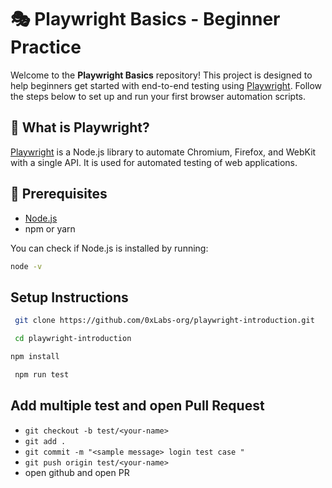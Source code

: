 # 🎭 Playwright Basics - Beginner Practice

Welcome to the **Playwright Basics** repository! This project is designed to help beginners get started with end-to-end testing using [Playwright](https://playwright.dev/). Follow the steps below to set up and run your first browser automation scripts.


## 🚀 What is Playwright?

[Playwright](https://playwright.dev/) is a Node.js library to automate Chromium, Firefox, and WebKit with a single API. It is used for automated testing of web applications.




## 🧰 Prerequisites

- [Node.js](https://nodejs.org/en)
- npm or yarn

You can check if Node.js is installed by running:

```bash
node -v
```

 ## Setup Instructions
 ```bash
  git clone https://github.com/0xLabs-org/playwright-introduction.git
  ```
 ```bash
  cd playwright-introduction
  ```
   ```bash
  npm install
  ```
 ```bash
  npm run test
  ```


## Add multiple test and open Pull Request
- `git checkout -b test/<your-name>`
- `git add .`
- `git commit -m "<sample message> login test case "`
- `git push origin test/<your-name>`
- open github and open PR
  


